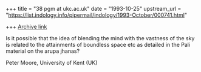+++
title = "38 pgm at ukc.ac.uk"
date = "1993-10-25"
upstream_url = "https://list.indology.info/pipermail/indology/1993-October/000741.html"

+++
[Archive link](https://list.indology.info/pipermail/indology/1993-October/000741.html)


Is it possible that the idea of blending the mind with the vastness of the sky
is related to the attainments of boundless space etc as detailed in the Pali
material on the arupa jhanas?

Peter Moore, University of Kent (UK)





